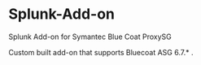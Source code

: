 # Splunk-Add-on
Splunk Add-on for Symantec Blue Coat ProxySG

Custom built add-on that supports Bluecoat ASG 6.7.* .
